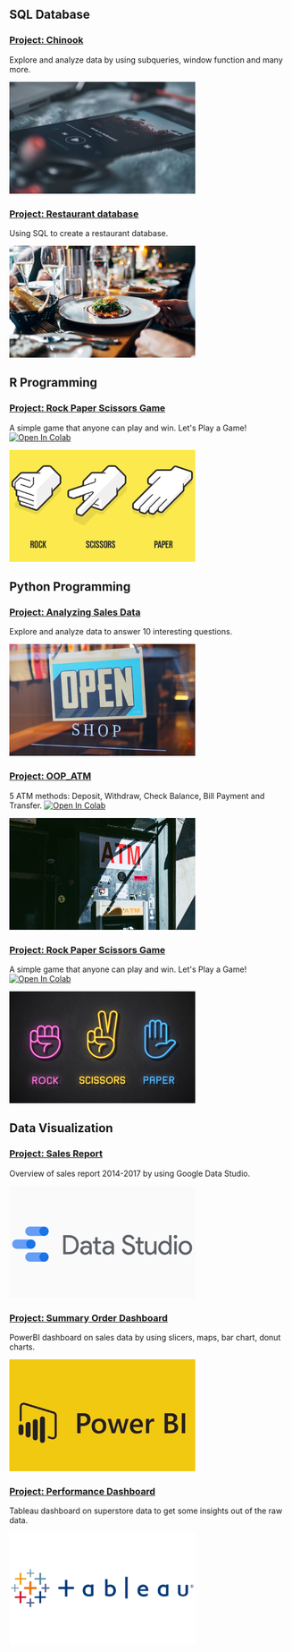 ## SQL Database
### [Project: Chinook](https://github.com/maypn/myPortfolio/blob/a9173b5bdcc126a89c280b081f88f5e1845e884c/SQL%20Database/chinook.sql)

Explore and analyze data by using subqueries, window function and many more. 
    
<img src="images/Chinook.PNG" width="333" height="200">
    
### [Project: Restaurant database](https://github.com/maypn/myPortfolio/blob/a9173b5bdcc126a89c280b081f88f5e1845e884c/SQL%20Database/Restaurant_Database.sql) 

Using SQL to create a restaurant database.
    
<img src="images/Restaurant.PNG" width="333" height="200">
  
## R Programming
### [Project: Rock Paper Scissors Game](https://github.com/maypn/myPortfolio/blob/a9173b5bdcc126a89c280b081f88f5e1845e884c/R%20Programming/Rock_Paper_Scissors_Game.R) 

A simple game that anyone can play and win. Let's Play a Game! [![Open In Colab](https://colab.research.google.com/assets/colab-badge.svg)](https://colab.research.google.com/drive/197AZFvIu_VJyCPi9GP3BiI--9hNbBVna?usp=sharing)
    
<img src="images/Game_01.PNG" width="333" height="200">
    
## Python Programming
### [Project: Analyzing Sales Data](https://github.com/maypn/myPortfolio/blob/f5b7c36686e4c2e68cdff30b1675d6d61fc01b73/Python%20Programming/Analyzing_Sales_Data.ipynb)

Explore and analyze data to answer 10 interesting questions.

<img src="images/Store_02.PNG" width="333" height="200">
  
### [Project: OOP_ATM](https://github.com/maypn/myPortfolio/blob/f5b7c36686e4c2e68cdff30b1675d6d61fc01b73/Python%20Programming/OOP_ATM.py) 
  
5 ATM methods: Deposit, Withdraw, Check Balance, Bill Payment and Transfer. [![Open In Colab](https://colab.research.google.com/assets/colab-badge.svg)](https://colab.research.google.com/drive/1bb8wVyEakpsO-QvxoCc3dUHo3ogBAIZt?usp=sharing)
     
<img src="images/ATM_02.PNG" width="333" height="200">
    
### [Project: Rock Paper Scissors Game](https://github.com/maypn/myPortfolio/blob/a9173b5bdcc126a89c280b081f88f5e1845e884c/Python%20Programming/Rock_Paper_Scissors_Game.py) 
    
A simple game that anyone can play and win. Let's Play a Game! [![Open In Colab](https://colab.research.google.com/assets/colab-badge.svg)](https://colab.research.google.com/drive/1ggwf9v4gNB-zEdDIIeCir8gHmdT8XbPC?usp=sharing)
    
<img src="images/Game_02.PNG" width="333" height="200">
    
  
## Data Visualization
### [Project: Sales Report](https://github.com/maypn/myPortfolio/blob/85ae46169ee49305a047d90410892d344ce15914/Dashboard/Sales_Report.pdf) 

Overview of sales report 2014-2017 by using Google Data Studio.  
  
<img src="images/DataStudio.PNG" width="333" height="200">
    
### [Project: Summary Order Dashboard](https://github.com/maypn/myPortfolio/blob/6dafbf487ab7ed791eb9e0fcc86d1dbf9f7aeac4/Dashboard/Summary%20order%20dashboard.pdf) 

PowerBI dashboard on sales data by using slicers, maps, bar chart, donut charts. 
  
<img src="images/PowerBI.PNG" width="333" height="200">
    
### [Project: Performance Dashboard](https://public.tableau.com/app/profile/mayp7482/viz/Tableau101_16594651781360/Dashboard1#1) 

Tableau dashboard on superstore data to get some insights out of the raw data.

<img src="images/tableau.PNG" width="333" height="200">

